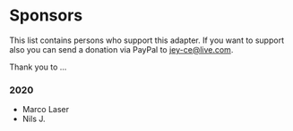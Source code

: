 # Sponsors

This list contains persons who support this adapter. If you want to support also you can send a donation via PayPal to jey-ce@live.com.

Thank you to ...

### 2020

* Marco Laser
* Nils J.
